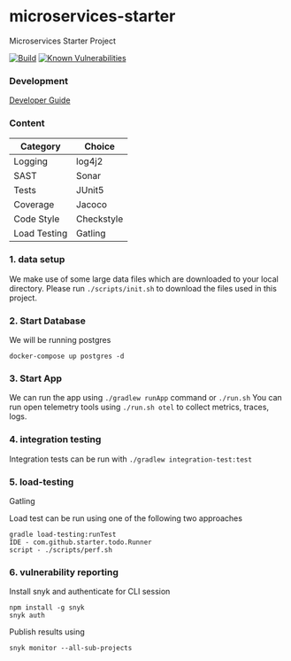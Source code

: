 # microservices-starter

Microservices Starter Project

[![Build](https://github.com/skhatri/microservices-kotlin-v2/actions/workflows/build.yml/badge.svg)](https://github.com/skhatri/microservices-kotlin-v2/actions/workflows/build.yml)
[![Known Vulnerabilities](https://snyk.io/test/github/skhatri/microservices-starter-kotlin/badge.svg?targetFile=build.gradle.kts)](https://snyk.io/test/github/skhatri/microservices-kotlin-v2?targetFile=build.gradle.kts)

### Development

[Developer Guide](DEV.md)

### Content

| Category     | Choice     |
|--------------|------------|
| Logging      | log4j2     |
| SAST         | Sonar      |
| Tests        | JUnit5     |
| Coverage     | Jacoco     |
| Code Style   | Checkstyle |
| Load Testing | Gatling    |

### 1. data setup
We make use of some large data files which are downloaded to your local directory. Please run ```./scripts/init.sh``` to download the files used in this project.

### 2. Start Database
We will be running postgres
```
docker-compose up postgres -d
```

### 3. Start App
We can run the app using ```./gradlew runApp``` command or ```./run.sh```
You can run open telemetry tools using ```./run.sh otel``` to collect metrics, traces, logs.
 

### 4. integration testing
Integration tests can be run with ```./gradlew integration-test:test```

### 5. load-testing
Gatling

Load test can be run using one of the following two approaches

```
gradle load-testing:runTest
IDE - com.github.starter.todo.Runner
script - ./scripts/perf.sh
```

### 6. vulnerability reporting

Install snyk and authenticate for CLI session

```
npm install -g snyk
snyk auth
```

Publish results using

```
snyk monitor --all-sub-projects
```

